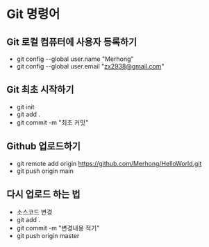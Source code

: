 # Git 명령어

## Git 로컬 컴퓨터에 사용자 등록하기

- git config --global user.name "Merhong"
- git config --global user.email "zx2938@gmail.com"

## Git 최초 시작하기

- git init
- git add .
- git commit -m "최초 커밋"

## Github 업로드하기

- git remote add origin https://github.com/Merhong/HelloWorld.git
- git push origin main

## 다시 업로드 하는 법
- 소스코드 변경
- git add .
- git commit -m "변경내용 적기"
- git push origin master
